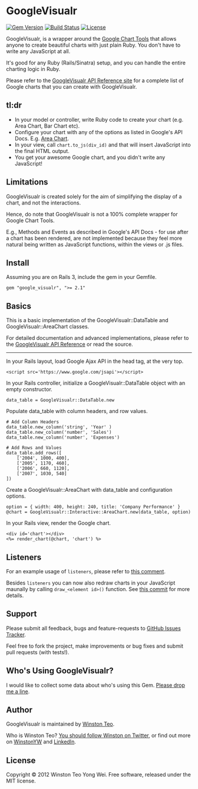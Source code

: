 # GoogleVisualr

[![Gem Version](http://img.shields.io/gem/v/google_visualr.svg?style=flat-square)](https://rubygems.org/gems/google_visualr)
[![Build Status](http://img.shields.io/travis/winston/google_visualr.svg?style=flat-square)](https://travis-ci.org/winston/google_visualr)
[![License](http://img.shields.io/:license-mit-blue.svg?style=flat-square)](https://github.com/winston/google_visualr/blob/master/MIT-LICENSE)

GoogleVisualr, is a wrapper around the [Google Chart Tools](http://code.google.com/apis/chart/interactive/docs/) that allows anyone to create beautiful charts with just plain Ruby. You don't have to write any JavaScript at all.

It's good for any Ruby (Rails/Sinatra) setup, and you can handle the entire charting logic in Ruby.

Please refer to the [GoogleVisualr API Reference site](http://googlevisualr.heroku.com/) for a complete list of Google charts that you can create with GoogleVisualr.

## tl:dr

* In your model or controller, write Ruby code to create your chart (e.g. Area Chart, Bar Chart etc).
* Configure your chart with any of the options as listed in Google's API Docs. E.g. [Area Chart](http://code.google.com/apis/chart/interactive/docs/gallery/areachart.html#Configuration_Options).
* In your view, call `chart.to_js(div_id)` and that will insert JavaScript into the final HTML output.
* You get your awesome Google chart, and you didn't write any JavaScript!

## Limitations

GoogleVisualr is created solely for the aim of simplifying the display of a chart, and not the interactions.

Hence, do note that GoogleVisualr is not a 100% complete wrapper for Google Chart Tools.

E.g., Methods and Events as described in Google's API Docs - for use after a chart has been rendered, are not implemented because they feel more natural being written as JavaScript functions, within the views or .js files.

## Install

Assuming you are on Rails 3, include the gem in your Gemfile.

    gem "google_visualr", ">= 2.1"

## Basics

This is a basic implementation of the GoogleVisualr::DataTable and GoogleVisualr::AreaChart classes.

For detailed documentation and advanced implementations, please refer to the [GoogleVisualr API Reference](http://googlevisualr.heroku.com/) or read the source.

---

In your Rails layout, load Google Ajax API in the head tag, at the very top.

    <script src='https://www.google.com/jsapi'></script>

In your Rails controller, initialize a GoogleVisualr::DataTable object with an empty constructor.

    data_table = GoogleVisualr::DataTable.new

Populate data_table with column headers, and row values.

	# Add Column Headers
	data_table.new_column('string', 'Year' )
	data_table.new_column('number', 'Sales')
	data_table.new_column('number', 'Expenses')

	# Add Rows and Values
	data_table.add_rows([
		['2004', 1000, 400],
		['2005', 1170, 460],
		['2006', 660, 1120],
		['2007', 1030, 540]
	])

Create a GoogleVisualr::AreaChart with data_table and configuration options.

	option = { width: 400, height: 240, title: 'Company Performance' }
	@chart = GoogleVisualr::Interactive::AreaChart.new(data_table, option)

In your Rails view, render the Google chart.

	<div id='chart'></div>
	<%= render_chart(@chart, 'chart') %>

## Listeners

For an example usage of `listeners`, please refer to [this comment](https://github.com/winston/google_visualr/issues/36#issuecomment-9880256).

Besides `listeners` you can now also redraw charts in your JavaScript maunally by calling `draw_<element id>()` function. See [this commit](https://github.com/winston/google_visualr/commit/e5554886bd83f56dd31bbc543fdcf1e24523776a) for more details.

## Support

Please submit all feedback, bugs and feature-requests to [GitHub Issues Tracker](http://github.com/winston/google_visualr/issues).

Feel free to fork the project, make improvements or bug fixes and submit pull requests (with tests!).

## Who's Using GoogleVisualr?

I would like to collect some data about who's using this Gem. [Please drop me a line](mailto:winstonyw+googlevisualr@gmail.com).

## Author

GoogleVisualr is maintained by [Winston Teo](mailto:winstonyw+googlevisualr@gmail.com).

Who is Winston Teo? [You should follow Winston on Twitter](http://www.twitter.com/winstonyw), or find out more on [WinstonYW](http://www.winstonyw.com) and [LinkedIn](http://sg.linkedin.com/in/winstonyw).

## License

Copyright © 2012 Winston Teo Yong Wei. Free software, released under the MIT license.
